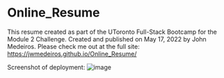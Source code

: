 # Online_Resume

This resume created as part of the UToronto Full-Stack Bootcamp for the Module 2 Challenge.
Created and published on May 17, 2022 by John Medeiros. Please check me out at the full site: https://jwmedeiros.github.io/Online_Resume/

Screenshot of deployment: ![image](https://user-images.githubusercontent.com/44784107/168935346-8c919e20-f633-4331-b438-2736c7209125.png)
